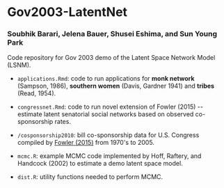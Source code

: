 # Gov2003-LatentNet
### Soubhik Barari, Jelena Bauer, Shusei Eshima, and Sun Young Park

Code repository for Gov 2003 demo of the Latent Space Network Model (LSNM).

* `applications.Rmd`: code to run applications for **monk network** (Sampson, 1986), **southern women** (Davis, Gardner 1941) and **tribes** (Read, 1954).

* `congressnet.Rmd`: code to run novel extension of Fowler (2015) -- estimate latent senatorial social networks based on observed co-sponsorship rates.

* `/cosponsorship2010`: bill co-sponsorship data for U.S. Congress compiled by [Fowler (2015)](http://jhfowler.ucsd.edu/cosponsorship.htm) from 1970's to 2005.

* `mcmc.R`: example MCMC code implemented by Hoff, Raftery, and Handcock (2002) to estimate a demo latent space model.

* `dist.R`: utility functions needed to perform MCMC.

